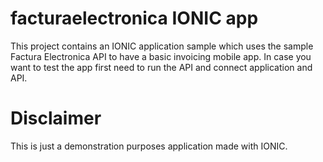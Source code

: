 # facturaelectronica IONIC app

This project contains an IONIC application sample which uses the sample Factura Electronica API to have a basic invoicing mobile app.
In case you want to test the app first need to run the API and connect application and API.

# Disclaimer
This is just a demonstration purposes application made with IONIC.

